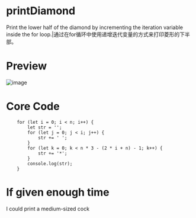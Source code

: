 # printDiamond
Print the lower half of the diamond by incrementing the iteration variable inside the for loop.|通过在for循环中使用递增迭代变量的方式来打印菱形的下半部。

# Preview
![image](​https://github.com/Lumberjackisok/printDiamond/blob/main/IMG/dshafshreahe.png​​)

# Core Code
```
    for (let i = 0; i < n; i++) {
        let str = '';
        for (let j = 0; j < i; j++) {
            str += ' ';
        }
        for (let k = 0; k < n * 3 - (2 * i + n) - 1; k++) {
            str += '*';
        }
        console.log(str);
    }
```

# If given enough time
I could print a medium-sized cock